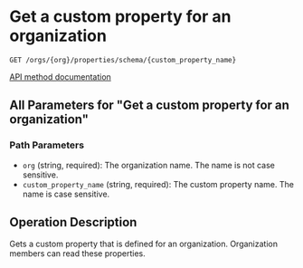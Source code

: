 # Get a custom property for an organization

`GET /orgs/{org}/properties/schema/{custom_property_name}`

[API method documentation](https://docs.github.com/rest/orgs/custom-properties#get-a-custom-property-for-an-organization)

## All Parameters for "Get a custom property for an organization"

### Path Parameters

- `org` (string, required): The organization name. The name is not case sensitive.
- `custom_property_name` (string, required): The custom property name. The name is case sensitive.

## Operation Description

Gets a custom property that is defined for an organization.
Organization members can read these properties.
